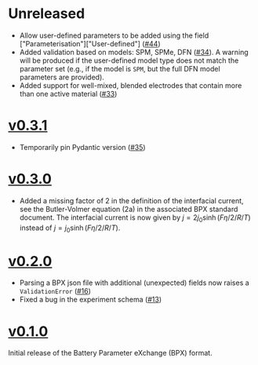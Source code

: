 # Unreleased
- Allow user-defined parameters to be added using the field ["Parameterisation"]["User-defined"] ([#44](https://github.com/pybamm-team/BPX/pull/44))
- Added validation based on models: SPM, SPMe, DFN ([#34](https://github.com/pybamm-team/BPX/pull/34)). A warning will be produced if the user-defined model type does not match the parameter set (e.g., if the model is `SPM`, but the full DFN model parameters are provided).
- Added support for well-mixed, blended electrodes that contain more than one active material ([#33](https://github.com/pybamm-team/BPX/pull/33))

# [v0.3.1](https://github.com/pybamm-team/BPX/releases/tag/v0.3.1)

- Temporarily pin Pydantic version ([#35](https://github.com/pybamm-team/BPX/pull/35))

# [v0.3.0](https://github.com/pybamm-team/BPX/releases/tag/v0.3.0)

- Added a missing factor of 2 in the definition of the interfacial current, see the Butler-Volmer equation (2a) in the associated BPX standard document. The interfacial current is now given by $j=2j_0\sinh(F\eta/2/R/T)$ instead of $j=j_0\sinh(F\eta/2/R/T)$.

# [v0.2.0](https://github.com/pybamm-team/BPX/releases/tag/v0.2.0)

- Parsing a BPX json file with additional (unexpected) fields now raises a `ValidationError` ([#16](https://github.com/pybamm-team/BPX/pull/16))
- Fixed a bug in the experiment schema ([#13](https://github.com/pybamm-team/BPX/pull/13))

# [v0.1.0](https://github.com/pybamm-team/BPX/releases/tag/v0.1.0)

Initial release of the Battery Parameter eXchange (BPX) format.
